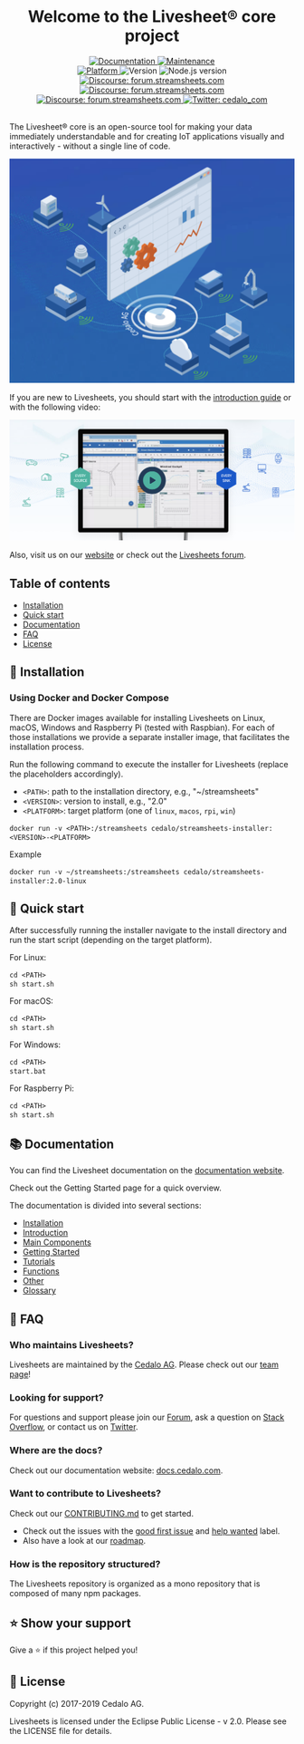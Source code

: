 <h1 align="center">Welcome to the Livesheet® core project</h1>

<div align="center">
	<!-- <a href="https://travis-ci.com/cedalo/streamsheets"
		><img
			alt="Travis Status"
			src="https://travis-ci.com/cedalo/streamsheets.svg?token=4V9Pi9sH4H9riNSqvsLP&branch=master"
	/></a> -->
	<a href="https://github.com/Macrometacorp/livesheets">
		<img alt="Documentation" src="https://img.shields.io/badge/documentation-yes-brightgreen.svg" target="_blank" />
	</a>
	<a href="https://github.com/Macrometacorp/livesheets/graphs/commit-activity">
		<img alt="Maintenance" src="https://img.shields.io/badge/Maintained%3F-yes-green.svg" target="_blank" />
	</a>
	<br/>
	<a href="https://docs.cedalo.com/installation.html">
		<img alt="Platform" src="https://img.shields.io/badge/platform-linux%20%7C%20macos%20%7C%20win%20%7C%20rpi%20%7C%20node-blue.svg" target="_blank" />
	</a>
	<img alt="Version" src="https://img.shields.io/badge/version-2.0-blue.svg?cacheSeconds=2592000" />
	<img alt="Node.js version" src="https://img.shields.io/badge/node-%3E%3D%208.0.0-blue.svg" />
	<br/>
	<a href="https://forum.streamsheets.com">
		<img
			alt="Discourse: forum.streamsheets.com"
			src="https://img.shields.io/discourse/https/forum.streamsheets.com/topics.svg?style=social&logo=discourse"
			target="_blank"
		/>
	</a>
	<a href="https://forum.streamsheets.com">
		<img
			alt="Discourse: forum.streamsheets.com"
			src="https://img.shields.io/discourse/https/forum.streamsheets.com/users.svg?style=social&logo=discourse"
			target="_blank"
		/>
	</a>
	<a href="https://forum.streamsheets.com">
		<img
			alt="Discourse: forum.streamsheets.com"
			src="https://img.shields.io/discourse/https/forum.streamsheets.com/posts.svg?style=social&logo=discourse"
			target="_blank"
		/>
	</a>
	<!-- <a href="https://forum.streamsheets.com">
		<img
			alt="Discourse: forum.streamsheets.com"
			src="https://img.shields.io/discourse/https/forum.streamsheets.com/likes.svg?style=social&logo=discourse"
			target="_blank"
		/>
	</a> -->
	<a href="https://twitter.com/cedalo_com">
		<img
			alt="Twitter: cedalo_com"
			src="https://img.shields.io/twitter/follow/cedalo_com.svg?style=social"
			target="_blank"
		/>
	</a>
</div>

<br/>

The Livesheet® core is an open-source tool for making your data immediately understandable and for creating IoT applications visually and interactively - without a single line of code.

<p align="center">
  <img src="assets/title.png">
</p>

If you are new to Livesheets, you should start with the [introduction guide](https://docs.cedalo.com/introduction.html) or with the following video:

<p align="center">
  <a href="https://www.youtube.com/watch?v=fNJcIVSneH4
" target="_blank"><img src="assets/video.png" 
alt="Livesheets" /></a>
</p>

Also, visit us on our [website](https://cedalo.com/) or check out the [Livesheets forum](https://forum.streamsheets.com/).

## Table of contents

-   [Installation](#installation)
-   [Quick start](#quick-start)
-   [Documentation](#documentation)
-   [FAQ](#faq)
-   [License](#license)

## 🔌 Installation

### Using Docker and Docker Compose

There are Docker images available for installing Livesheets on Linux, macOS, Windows and Raspberry Pi (tested with Raspbian). For each of those installations we provide a separate installer image, that facilitates the installation process.

Run the following command to execute the installer for Livesheets (replace the placeholders accordingly).

* `<PATH>`: path to the installation directory, e.g., "~/streamsheets"
* `<VERSION>`: version to install, e.g., "2.0"
* `<PLATFORM>`: target platform (one of `linux`, `macos`, `rpi`, `win`)

```
docker run -v <PATH>:/streamsheets cedalo/streamsheets-installer:<VERSION>-<PLATFORM>
```

Example
```
docker run -v ~/streamsheets:/streamsheets cedalo/streamsheets-installer:2.0-linux
```

<!-- ### Running from source code

TBD -->

## 🚀 Quick start

After successfully running the installer navigate to the install directory and run the start script (depending on the target platform).

For Linux:
```
cd <PATH>
sh start.sh
```

For macOS:
```
cd <PATH>
sh start.sh
```

For Windows:
```
cd <PATH>
start.bat
```

For Raspberry Pi:
```
cd <PATH>
sh start.sh
```

## 📚 Documentation

You can find the Livesheet documentation on the [documentation website](https://docs.cedalo.com/).

Check out the Getting Started page for a quick overview.

The documentation is divided into several sections:

* [Installation](https://docs.cedalo.com/installation.html)
* [Introduction](https://docs.cedalo.com/introduction.html)
* [Main Components](https://docs.cedalo.com/maincomponents.html)
* [Getting Started](https://docs.cedalo.com/gettingstarted.html)
* [Tutorials](https://docs.cedalo.com/tutorials.html)
* [Functions](https://docs.cedalo.com/functions.html)
* [Other](https://docs.cedalo.com/others.html)
* [Glossary](https://docs.cedalo.com/glossary.html)

## 🙋 FAQ

### Who maintains Livesheets?

Livesheets are maintained by the [Cedalo AG](https://cedalo.com/). Please check out our [team page](https://cedalo.com/en/aboutus/)!

### Looking for support?

For questions and support please join our [Forum](https://forum.streamsheets.com), ask a question on [Stack Overflow](https://stackoverflow.com/questions/tagged/streamsheets), or contact us on [Twitter](https://twitter.com/cedalo_com).

### Where are the docs?

Check out our documentation website: [docs.cedalo.com](https://docs.cedalo.com/).

### Want to contribute to Livesheets?

Check out our [CONTRIBUTING.md](CONTRIBUTING.md) to get started.

- Check out the issues with the [good first issue](https://github.com/Macrometacorp/livesheets/labels/good%20first%20issue) and [help wanted](https://github.com/Macrometacorp/livesheets/labels/help%20wanted) label.
- Also have a look at our [roadmap](notes/roadmap).

### How is the repository structured?

The Livesheets repository is organized as a mono repository that is composed of many npm packages.

## ⭐️ Show your support

Give a ⭐️ if this project helped you!

## 📃 License

Copyright (c) 2017-2019 Cedalo AG.

Livesheets is licensed under the Eclipse Public License - v 2.0. Please see the LICENSE file for details.

